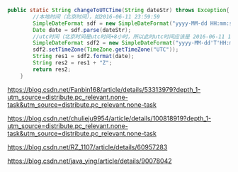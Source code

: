 ```java
public static String changeToUTCTime(String dateStr) throws Exception{
        //本地时间（北京时间），如2016-06-11 23:59:59
        SimpleDateFormat sdf = new SimpleDateFormat("yyyy-MM-dd HH:mm:ss");
        Date date = sdf.parse(dateStr);
        //utc时间（北京时间是utc时间+8小时，所以此时utc时间应该是 2016-06-11 15:59:59）
        SimpleDateFormat sdf2 = new SimpleDateFormat("yyyy-MM-dd'T'HH:mm:ss.SSS");
        sdf2.setTimeZone(TimeZone.getTimeZone("UTC"));
        String res1 = sdf2.format(date);
        String res2 = res1 + "Z";
        return res2;
    }
```

https://blog.csdn.net/Fanbin168/article/details/53313979?depth_1-utm_source=distribute.pc_relevant.none-task&utm_source=distribute.pc_relevant.none-task

https://blog.csdn.net/chulieju9954/article/details/100818919?depth_1-utm_source=distribute.pc_relevant.none-task&utm_source=distribute.pc_relevant.none-task

https://blog.csdn.net/RZ_1107/article/details/60957283

https://blog.csdn.net/java_ying/article/details/90078042